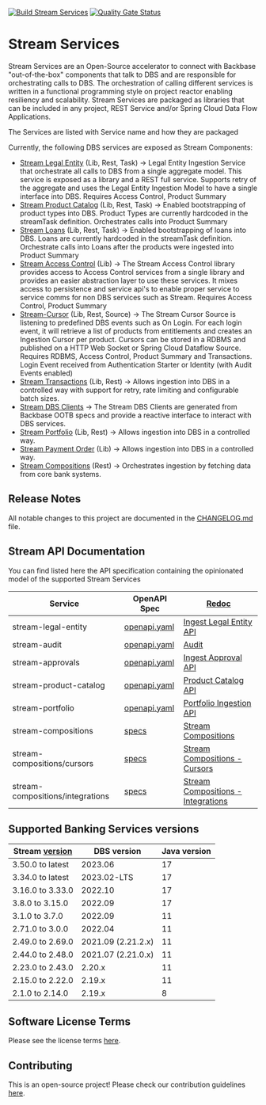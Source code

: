 [![Build Stream Services](https://github.com/Backbase/stream-services/actions/workflows/build.yml/badge.svg)](https://github.com/Backbase/stream-services/actions/workflows/build.yml)
[![Quality Gate Status](https://sonarcloud.io/api/project_badges/measure?project=com.backbase.stream%3Astream-services&metric=alert_status)](https://sonarcloud.io/dashboard?id=com.backbase.stream%3Astream-services)
# Stream Services
Stream Services are an Open-Source accelerator to connect with Backbase "out-of-the-box" components that talk to DBS and are responsible for orchestrating calls to DBS. 
The orchestration of calling different services is written in a functional programming style on project reactor enabling resiliency and scalability. 
Stream Services are packaged as libraries that can be included in any project, REST Service and/or Spring Cloud Data Flow Applications.

The Services are listed with Service name and how they are packaged

Currently, the following DBS services are exposed as Stream Components:
* [Stream Legal Entity](stream-legal-entity) (Lib, Rest, Task) → Legal Entity Ingestion Service that orchestrate all calls to DBS from a single aggregate model. This service is exposed as a library and a REST full service. Supports retry of the aggregate and uses the Legal Entity Ingestion Model to have a single interface into DBS. Requires Access Control, Product Summary
* [Stream Product Catalog](stream-product-catalog) (Lib, Rest, Task) → Enabled bootstrapping of product types into DBS. Product Types are currently hardcoded in the streamTask definition. Orchestrates calls into Product Summary
* [Stream Loans](stream-loans) (Lib, Rest, Task) → Enabled bootstrapping of loans into DBS. Loans are currently hardcoded in the streamTask definition. Orchestrate calls into Loans after the products were ingested into Product Summary
* [Stream Access Control](stream-access-control) (Lib) → The Stream Access Control library provides access to Access Control services from a single library and provides an easier abstraction layer to use these services. It mixes access to persistence and service api's to enable proper service to service comms for non DBS services such as Stream. Requires Access Control, Product Summary
* [Stream-Cursor](stream-cursor) (Lib, Rest, Source)  → The Stream Cursor Source is listening to predefined DBS events such as On Login. For each login event, it will retrieve a list of products from entitlements and creates an Ingestion Cursor per product. Cursors can be stored in a RDBMS and published on a HTTP Web Socket or Spring Cloud Dataflow Source. Requires RDBMS, Access Control, Product Summary and Transactions. Login Event received from Authentication Starter or Identity (with Audit Events enabled)
* [Stream Transactions](stream-transactions) (Lib, Rest) → Allows ingestion into DBS in a controlled way with support for retry, rate limiting and configurable batch sizes. 
* [Stream DBS Clients](stream-dbs-clients) -> The Stream DBS Clients are generated from Backbase OOTB specs and provide a reactive interface to interact with DBS services.
* [Stream Portfolio](stream-portfolio) (Lib, Rest) → Allows ingestion into DBS in a controlled way.
* [Stream Payment Order](stream-portfolio) (Lib) → Allows ingestion into DBS in a controlled way.
* [Stream Compositions](stream-compositions) (Rest) → Orchestrates ingestion by fetching data from core bank systems.

## Release Notes

All notable changes to this project are documented in the [CHANGELOG.md](CHANGELOG.md) file.

## Stream API Documentation

You can find listed here the API specification containing the opinionated model of the supported Stream Services

| Service                          | OpenAPI Spec                                            | [Redoc](https://github.com/Redocly/redoc)                                                                                                  |
|----------------------------------|---------------------------------------------------------|--------------------------------------------------------------------------------------------------------------------------------------------|
| stream-legal-entity              | [openapi.yaml](api/stream-legal-entity/openapi.yaml)    | [Ingest Legal Entity API](https://engineering.backbase.com/stream-services/api/stream-legal-entity/index.html)                             |
| stream-audit                     | [openapi.yaml](api/stream-audit/openapi.yaml)           | [Audit](https://engineering.backbase.com/stream-services/api/stream-audit/index.html)                                                      |
| stream-approvals                 | [openapi.yaml](api/stream-approvals/openapi.yaml)       | [Ingest Approval API](https://engineering.backbase.com/stream-services/api/stream-approvals/index.html)                                    |
| stream-product-catalog           | [openapi.yaml](api/stream-product-catalog/openapi.yaml) | [Product Catalog API](https://engineering.backbase.com/stream-services/api/stream-product-catalog/index.html)                              |
| stream-portfolio                 | [openapi.yaml](api/stream-portfolio/openapi.yaml)       | [Portfolio Ingestion API](https://engineering.backbase.com/stream-services/api/stream-portfolio/index.html)                                |
| stream-compositions              | [specs](stream-compositions/api/service-api)            | [Stream Compositions](https://engineering.backbase.com/stream-services/stream-compositions/api/service-api/index.html)                     |
| stream-compositions/cursors      | [specs](stream-compositions/api/cursors-api)            | [Stream Compositions - Cursors](https://engineering.backbase.com/stream-services/stream-compositions/api/cursors-api/index.html)           |
| stream-compositions/integrations | [specs](stream-compositions/api/integrations-api)       | [Stream Compositions - Integrations](https://engineering.backbase.com/stream-services/stream-compositions/api/integrations-api/index.html) |

## Supported Banking Services versions

| Stream [version](https://github.com/Backbase/stream-services/releases) | DBS version        | Java version |
|------------------------------------------------------------------------|--------------------|--------------|
| 3.50.0 to latest                                                       | 2023.06            | 17           |
| 3.34.0 to latest                                                       | 2023.02-LTS        | 17           |
| 3.16.0 to 3.33.0                                                       | 2022.10            | 17           |
| 3.8.0 to 3.15.0                                                        | 2022.09            | 17           |
| 3.1.0 to 3.7.0                                                         | 2022.09            | 11           |
| 2.71.0 to 3.0.0                                                        | 2022.04            | 11           |
| 2.49.0 to 2.69.0                                                       | 2021.09 (2.21.2.x) | 11           |
| 2.44.0 to 2.48.0                                                       | 2021.07 (2.21.0.x) | 11           |
| 2.23.0 to 2.43.0                                                       | 2.20.x             | 11           |
| 2.15.0 to 2.22.0                                                       | 2.19.x             | 11           |
| 2.1.0 to 2.14.0                                                        | 2.19.x             | 8            |

## Software License Terms
Please see the license terms [here](LICENSE.txt).

## Contributing
This is an open-source project! Please check our contribution guidelines [here](CONTRIBUTING.md).

